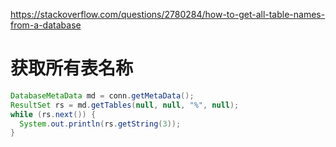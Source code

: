 <https://stackoverflow.com/questions/2780284/how-to-get-all-table-names-from-a-database>

# 获取所有表名称
```java
DatabaseMetaData md = conn.getMetaData();
ResultSet rs = md.getTables(null, null, "%", null);
while (rs.next()) {
  System.out.println(rs.getString(3));
}
```